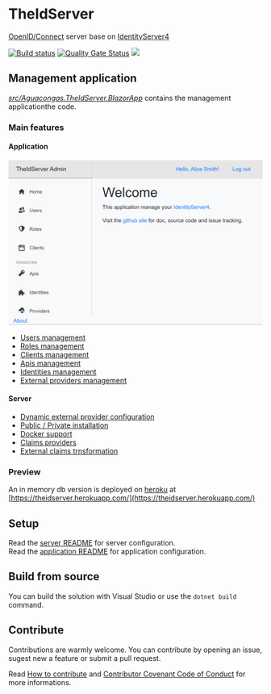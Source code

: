 # TheIdServer

[OpenID/Connect](https://openid.net/connect/) server base on [IdentityServer4](https://identityserver4.readthedocs.io/en/latest/)

[![Build status](https://ci.appveyor.com/api/projects/status/hutfs4sy38fy9ca7?svg=true)](https://ci.appveyor.com/project/aguacongas/theidserver)
 [![Quality Gate Status](https://sonarcloud.io/api/project_badges/measure?project=aguacongas_TheIdServer&metric=alert_status)](https://sonarcloud.io/dashboard?id=aguacongas_TheIdServer) [![][Docker Cloud Build Status]][Docker url]

[Docker Cloud Build Status]: https://img.shields.io/docker/cloud/build/aguacongas/aguacongastheidserver
[Docker url]: https://hub.docker.com/repository/docker/aguacongas/aguacongastheidserver

## Management application

[*src/Aguacongas.TheIdServer.BlazorApp*](src/Aguacongas.TheIdServer.BlazorApp) contains the management applicationthe code.

### Main features

#### Application
![home](doc/assets/home.png)

* [Users management](doc/USER.md)
* [Roles management](doc/ROLE.md)
* [Clients management](doc/CLIENT.md)
* [Apis management](doc/API.md)
* [Identities management](doc/IDENTITY.md)
* [External providers management](doc/PROVIDER.md)

#### Server

* [Dynamic external provider configuration](src/Aguacongas.TheIdServer/README.md#configure-the-provider-hub)
* [Public / Private installation](src/Aguacongas.TheIdServer/README.md#using-the-api)
* [Docker support](src/Aguacongas.TheIdServer/README.md#from-docker)
* [Claims providers](doc/CLAIMS_PROVIDER.md)
* [External claims trnsformation](doc/EXTERNAL_CLAIMS_MAPPING.md)

### Preview 

An in memory db version is deployed on [heroku](https://www.heroku.com/) at [https://theidserver.herokuapp.com/](https://theidserver.herokuapp.com/)

## Setup

Read the [server README](src/Aguacongas.TheIdServer/README.md) for server configuration.  
Read the [application README](src/Aguacongas.TheIdServer.BlazorApp/README.md) for application configuration.  

## Build from source

You can build the solution with Visual Studio or use the `dotnet build` command.

## Contribute

Contributions are warmly welcome. You can contribute by opening an issue, sugest new a feature or submit a pull request.

Read [How to contribute](CONTRIBUTING.md) and [Contributor Covenant Code of Conduct](CODE_OF_CONDUCT.md) for more informations.